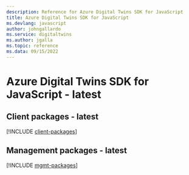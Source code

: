 ```yaml
---
description: Reference for Azure Digital Twins SDK for JavaScript
title: Azure Digital Twins SDK for JavaScript
ms.devlang: javascript
author: johngallardo
ms.service: digitaltwins
ms.author: jgalla
ms.topic: reference
ms.data: 09/15/2022
---
```

# Azure Digital Twins SDK for JavaScript - latest

## Client packages - latest
[!INCLUDE [client-packages](digital-twins-client-index.md)]
## Management packages - latest
[!INCLUDE [mgmt-packages](digital-twins-mgmt-index.md)]